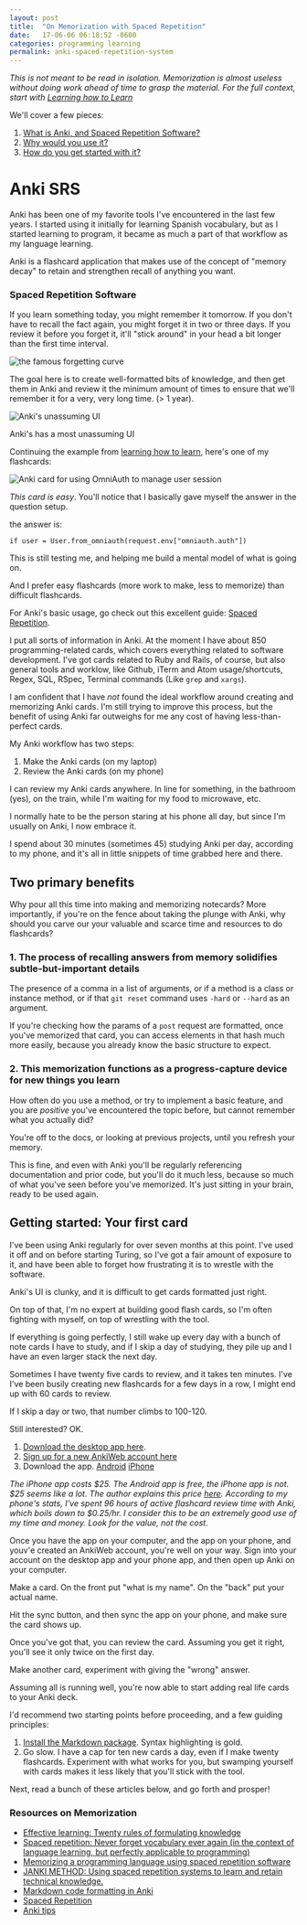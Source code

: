 ```yaml
---
layout: post
title:  "On Memorization with Spaced Repetition"
date:   17-06-06 06:18:52 -0600
categories: programming learning
permalink: anki-spaced-repetition-system
---
```


_This is not meant to be read in isolation. Memorization is almost useless without doing work ahead of time to grasp the material. For the full context, start with [Learning how to Learn](/learning-how-to-learn)_

We'll cover a few pieces:

1. [What is Anki, and Spaced Repetition Software?](#anki-srs)
1. [Why would you use it?](#two-primary-benefits)
1. [How do you get started with it?](#getting-started-your-first-card)

<!--more-->

# Anki SRS

Anki has been one of my favorite tools I've encountered in the last few years. I started using it initially for learning Spanish vocabulary, but as I started learning to program, it became as much a part of that workflow as my language learning.

Anki is a flashcard application that makes use of the concept of "memory decay" to retain and strengthen recall of anything you want.

### Spaced Repetition Software

If you learn something today, you might remember it tomorrow. If you don't have to recall the fact again, you might forget it in two or three days. If you review it before you forget it, it'll "stick around" in your head a bit longer than the first time interval.

![the famous forgetting curve]()

The goal here is to create well-formatted bits of knowledge, and then get them in Anki and review it the minimum amount of times to ensure that we'll remember it for a very, very long time. (> 1 year).



![Anki's unassuming UI](/images/17-05-16-anki.jpg)

Anki's has a most unassuming UI

Continuing the example from [learning how to learn](/learning-how-to-learn), here's one of my flashcards:

![Anki card for using OmniAuth to manage user session](/images/17-05-16-anki_1.jpg)

_This card is easy_. You'll notice that I basically gave myself the answer in the question setup.

the answer is:

`if user = User.from_omniauth(request.env["omniauth.auth"])`

This is still testing me, and helping me build a mental model of what is going on.

And I prefer easy flashcards (more work to make, less to memorize) than difficult flashcards.

For Anki's basic usage, go check out this excellent guide: [Spaced Repetition](https://www.fluentin3months.com/spaced-repetition/).



I put all sorts of information in Anki. At the moment I have about 850 programming-related cards, which covers everything related to software development. I've got cards related to Ruby and Rails, of course, but also general tools and worklow, like Github, iTerm and Atom usage/shortcuts, Regex, SQL, RSpec, Terminal commands (Like `grep` and `xargs`).

I am confident that I have _not_ found the ideal workflow around creating and memorizing Anki cards. I'm still trying to improve this process, but the benefit of using Anki far outweighs for me any cost of having less-than-perfect cards.

My Anki workflow has two steps:

1. Make the Anki cards (on my laptop)
2. Review the Anki cards (on my phone)

I can review my Anki cards anywhere. In line for something, in the bathroom (yes), on the train, while I'm waiting for my food to microwave, etc.

I normally hate to be the person staring at his phone all day, but since I'm usually on Anki, I now embrace it.

I spend about 30 minutes (sometimes 45) studying Anki per day, according to my phone, and it's all in little snippets of time grabbed here and there.

## Two primary benefits

Why pour all this time into making and memorizing notecards? More importantly, if you're on the fence about taking the plunge with Anki, why should you carve our your valuable and scarce time and resources to do flashcards?

### 1. The process of recalling answers from memory solidifies subtle-but-important details

The presence of a comma in a list of arguments, or if a method is a class or instance method, or if that `git reset` command uses `-hard` or `--hard` as an argument.

If you're checking how the params of a `post` request are formatted, once you've memorized that card, you can access elements in that hash much more easily, because you already know the basic structure to expect.

### 2. This memorization functions as a progress-capture device for new things you learn

How often do you use a method, or try to implement a basic feature, and you are _positive_ you've encountered the topic before, but cannot remember what you actually did?

You're off to the docs, or looking at previous projects, until you refresh your memory.

This is fine, and even with Anki you'll be regularly referencing documentation and prior code, but you'll do it much less, because so much of what you've seen before you've memorized. It's just sitting in your brain, ready to be used again.

## Getting started: Your first card

I've been using Anki regularly for over seven months at this point. I've used it off and on before starting Turing, so I've got a fair amount of exposure to it, and have been able to forget how frustrating it is to wrestle with the software.

Anki's UI is clunky, and it is difficult to get cards formatted just right.

On top of that, I'm no expert at building good flash cards, so I'm often fighting with myself, on top of wrestling with the tool.

If everything is going perfectly, I still wake up every day with a bunch of note cards I have to study, and if I skip a day of studying, they pile up and I have an even larger stack the next day.

Sometimes I have twenty five cards to review, and it takes ten minutes. I've I've been busily creating new flashcards for a few days in a row, I might end up with 60 cards to review.

If I skip a day or two, that number climbs to 100-120.

Still interested? OK.

1. [Download the desktop app here](https://apps.ankiweb.net/).
2. [Sign up for a new AnkiWeb account here](https://ankiweb.net/account/register)
3. Download the app. [Android](https://play.google.com/store/apps/details?id=com.ichi2.anki&hl=en) [iPhone](https://itunes.apple.com/us/app/ankimobile-flashcards/id373493387?mt=8&ign-mpt=uo%3D4)

_The iPhone app costs $25. The Android app is free, the iPhone app is not. $25 seems like a lot. The author explains this price [here](https://anki.tenderapp.com/kb/anki-ecosystem/why-does-ankimobile-cost-more-than-a-typical-mobile-app). According to my phone's stats, I've spent 96 hours of active flashcard review time with Anki, which boils down to $0.25/hr. I consider this to be an extremely good use of my time and money. Look for the value, not the cost._


Once you have the app on your computer, and the app on your phone, and youv'e created an AnkiWeb account, you're well on your way. Sign into your account on the desktop app and your phone app, and then open up Anki on your computer.

Make a card. On the front put "what is my name". On the "back" put your actual name.

Hit the sync button, and then sync the app on your phone, and make sure the card shows up.

Once you've got that, you can review the card. Assuming you get it right, you'll see it only twice on the first day.

Make another card, experiment with giving the "wrong" answer.

Assuming all is running well, you're now able to start adding real life cards to your Anki deck.

I'd recommend two starting points before proceeding, and a few guiding principles:

1. [Install the Markdown package](https://ankiweb.net/shared/info/162313389). Syntax highlighting is gold.
2. Go slow. I have a cap for ten new cards a day, even if I make twenty flashcards. Experiment with what works for you, but swamping yourself with cards makes it less likely that you'll stick with the tool.

Next, read a bunch of these articles below, and go forth and prosper!


### Resources on Memorization

- [Effective learning: Twenty rules of formulating knowledge](https://www.supermemo.com/en/articles/20rules)
- [Spaced repetition: Never forget vocabulary ever again (in the context of language learning, but perfectly applicable to programming)](https://www.fluentin3months.com/spaced-repetition/)
- [Memorizing a programming language using spaced repetition software](https://sivers.org/srs)
- [JANKI METHOD: Using spaced repetition systems to learn and retain technical knowledge.](http://www.jackkinsella.ie/articles/janki-method)
- [Markdown code formatting in Anki](https://ankiweb.net/shared/info/162313389)
- [Spaced Repetition](https://www.gwern.net/Spaced%20repetition)
- [Anki tips](http://rs.io/anki-tips/)
